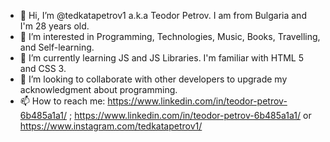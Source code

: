 - 👋 Hi, I’m @tedkatapetrov1 a.k.a Teodor Petrov. I am from Bulgaria and I'm 28 years old. 
- 👀 I’m interested in Programming, Technologies, Music, Books, Travelling, and Self-learning.
- 🌱 I’m currently learning JS and JS Libraries. I'm familiar with HTML 5 and CSS 3.
- 💞️ I’m looking to collaborate with other developers to upgrade my acknowledgment about programming.
- 📫 How to reach me: https://www.linkedin.com/in/teodor-petrov-6b485a1a1/ ; https://www.linkedin.com/in/teodor-petrov-6b485a1a1/  or https://www.instagram.com/tedkatapetrov1/
<!---
tedkatapetrov1/tedkatapetrov1 is a ✨ special ✨ repository because its `README.md` (this file) appears on your GitHub profile.
You can click the Preview link to take a look at your changes.
--->
